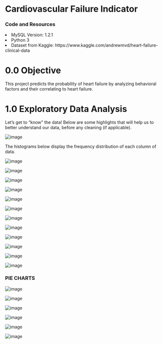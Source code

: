 # Cardiovascular Failure Indicator

### Code and Resources
<li>MySQL Version: 1.2.1</li>
<li>Python 3</li>
<li>Dataset from Kaggle: https://www.kaggle.com/andrewmvd/heart-failure-clinical-data</li>

# 0.0 Objective
This project predicts the probability of heart failure by analyzing behavioral factors and their correlating to heart failure. 

# 1.0 Exploratory Data Analysis
Let’s get to “know” the data! Below are some highlights that will help us to better understand our data, before any cleaning (if applicable). 

![image](https://user-images.githubusercontent.com/46979334/124650612-83d58500-de5f-11eb-931f-3d89aa24fd7d.png)

The histograms below display the frequency distribution of each column of data. 

![image](https://user-images.githubusercontent.com/46979334/124650664-93ed6480-de5f-11eb-804f-bbf55a51886e.png)

![image](https://user-images.githubusercontent.com/46979334/124650671-98198200-de5f-11eb-85ad-e533eff9eecc.png)

![image](https://user-images.githubusercontent.com/46979334/124650686-9c459f80-de5f-11eb-9fe5-1b9d74f6841b.png)

![image](https://user-images.githubusercontent.com/46979334/124650696-9f409000-de5f-11eb-935e-770564493324.png)

![image](https://user-images.githubusercontent.com/46979334/124650710-a36cad80-de5f-11eb-994c-3d25bb941591.png)

![image](https://user-images.githubusercontent.com/46979334/124650730-a6679e00-de5f-11eb-8f34-2ddec9618d68.png)

![image](https://user-images.githubusercontent.com/46979334/124650743-abc4e880-de5f-11eb-891e-ab104af474ae.png)

![image](https://user-images.githubusercontent.com/46979334/124650752-aebfd900-de5f-11eb-911e-3f5f8745ff7e.png)

![image](https://user-images.githubusercontent.com/46979334/124650772-b3848d00-de5f-11eb-9992-d137b0b6d270.png)

![image](https://user-images.githubusercontent.com/46979334/124650783-b7b0aa80-de5f-11eb-8958-b5970dda2baa.png)

![image](https://user-images.githubusercontent.com/46979334/124650799-bc755e80-de5f-11eb-8430-a0f486b4c57c.png)

![image](https://user-images.githubusercontent.com/46979334/124650808-bed7b880-de5f-11eb-85ef-296c3510d06e.png)


<h3> PIE CHARTS</h3>

![image](https://user-images.githubusercontent.com/46979334/124650885-dd3db400-de5f-11eb-9eba-0b0b9409cb03.png)

![image](https://user-images.githubusercontent.com/46979334/124650894-e0d13b00-de5f-11eb-9170-bec328caac24.png)

![image](https://user-images.githubusercontent.com/46979334/124650910-e464c200-de5f-11eb-87f2-2b46d2ae3593.png)

![image](https://user-images.githubusercontent.com/46979334/124650929-e9297600-de5f-11eb-99ae-ed110d64f4f6.png)

![image](https://user-images.githubusercontent.com/46979334/124650957-f181b100-de5f-11eb-9afe-9d9531c18212.png)

![image](https://user-images.githubusercontent.com/46979334/124650965-f47ca180-de5f-11eb-82d0-a59a71befab9.png)



